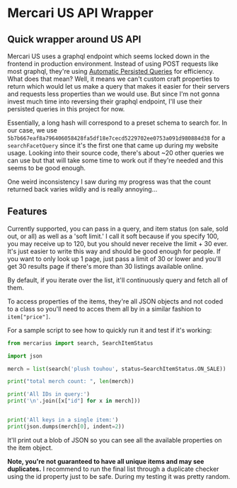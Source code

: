 # Mercari US API Wrapper

## Quick wrapper around US API

Mercari US uses a graphql endpoint which seems locked down in the frontend in production environment. Instead of using POST requests like most graphql, they're using [Automatic Persisted Queries](https://www.apollographql.com/docs/apollo-server/performance/apq/) for efficiency. What does that mean? Well, it means we can't custom craft properties to return which would let us make a query that makes it easier for their servers and requests less properties than we would use. But since I'm not gonna invest much time into reversing their graphql endpoint, I'll use their persisted queries in this project for now.

Essentially, a long hash will correspond to a preset schema to search for. In our case, we use `5b7b667eaf8a796406058428fa5df18e7cecd5229702ee0753a091d980884d38` for a `searchFacetQuery` since it's the first one that came up during my website usage. Looking into their source code, there's about ~20 other queries we can use but that will take some time to work out if they're needed and this seems to be good enough.

One weird inconsistency I saw during my progress was that the count returned back varies wildly and is really annoying...

## Features
Currently supported, you can pass in a query, and item status (on sale, sold out, or all) as well as a 'soft limit.' I call it soft because if you specify 100, you may receive up to 120, but you should never receive the limit + 30 ever. It's just easier to write this way and should be good enough for people. If you want to only look up 1 page, just pass a limit of 30 or lower and you'll get 30 results page if there's more than 30 listings available online.

By default, if you iterate over the list, it'll continuously query and fetch all of them.

To access properties of the items, they're all JSON objects and not coded to a class so you'll need to acces them all by in a similar fashion to `item["price"]`.

For a sample script to see how to quickly run it and test if it's working:

```python
from mercarius import search, SearchItemStatus

import json

merch = list(search('plush touhou', status=SearchItemStatus.ON_SALE))

print("total merch count: ", len(merch))

print('All IDs in query:')
print('\n'.join([x["id"] for x in merch]))


print('All keys in a single item:')
print(json.dumps(merch[0], indent=2))

```

It'll print out a blob of JSON so you can see all the available properties on the item object.

**Note, you're not guaranteed to have all unique items and may see duplicates.** I recommend to run the final list through a duplicate checker using the id property just to be safe. During my testing it was pretty random.